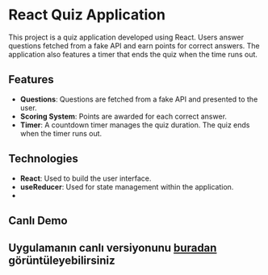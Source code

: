 # React Quiz Application

This project is a quiz application developed using React. Users answer questions fetched from a fake API and earn points for correct answers. The application also features a timer that ends the quiz when the time runs out.

## Features

- **Questions**: Questions are fetched from a fake API and presented to the user.
- **Scoring System**: Points are awarded for each correct answer.
- **Timer**: A countdown timer manages the quiz duration. The quiz ends when the timer runs out.

## Technologies

- **React**: Used to build the user interface.
- **useReducer**: Used for state management within the application.
- 
## Canlı Demo

Uygulamanın canlı versiyonunu [buradan](https://the-react-quiz.netlify.app/) görüntüleyebilirsiniz
-
